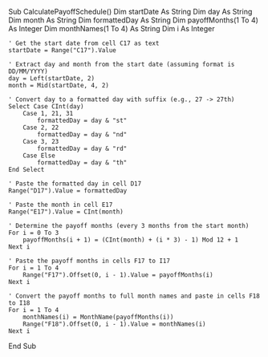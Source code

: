 Sub CalculatePayoffSchedule()
    Dim startDate As String
    Dim day As String
    Dim month As String
    Dim formattedDay As String
    Dim payoffMonths(1 To 4) As Integer
    Dim monthNames(1 To 4) As String
    Dim i As Integer
    
    ' Get the start date from cell C17 as text
    startDate = Range("C17").Value
    
    ' Extract day and month from the start date (assuming format is DD/MM/YYYY)
    day = Left(startDate, 2)
    month = Mid(startDate, 4, 2)
    
    ' Convert day to a formatted day with suffix (e.g., 27 -> 27th)
    Select Case CInt(day)
        Case 1, 21, 31
            formattedDay = day & "st"
        Case 2, 22
            formattedDay = day & "nd"
        Case 3, 23
            formattedDay = day & "rd"
        Case Else
            formattedDay = day & "th"
    End Select
    
    ' Paste the formatted day in cell D17
    Range("D17").Value = formattedDay
    
    ' Paste the month in cell E17
    Range("E17").Value = CInt(month)
    
    ' Determine the payoff months (every 3 months from the start month)
    For i = 0 To 3
        payoffMonths(i + 1) = (CInt(month) + (i * 3) - 1) Mod 12 + 1
    Next i
    
    ' Paste the payoff months in cells F17 to I17
    For i = 1 To 4
        Range("F17").Offset(0, i - 1).Value = payoffMonths(i)
    Next i
    
    ' Convert the payoff months to full month names and paste in cells F18 to I18
    For i = 1 To 4
        monthNames(i) = MonthName(payoffMonths(i))
        Range("F18").Offset(0, i - 1).Value = monthNames(i)
    Next i
End Sub
